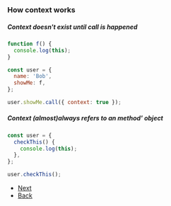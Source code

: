 ### How context works

##### Context doesn't exist until call is happened

```js
function f() {
  console.log(this);
}

const user = {
  name: 'Bob',
  showMe: f,
};

user.showMe.call({ context: true });
```

##### Context (almost)always refers to an method' object

```js
const user = {
  checkThis() {
    console.log(this);
  },
};

user.checkThis();
```

- [Next](./binding.md)
- [Back](./try-to-guess-3.md)
